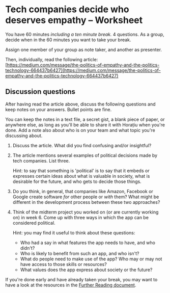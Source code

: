 # Tech companies decide who deserves empathy – Worksheet

You have 60 minutes _including a ten minute break._ 4 questions.
As a group, decide when in the 60 minutes you want to take your break.

Assign one member of your group as note taker, and another as presenter.

Then, individually, read the following article:
[https://medium.com/message/the-politics-of-empathy-and-the-politics-technology-664437b6427](https://medium.com/message/the-politics-of-empathy-and-the-politics-technology-664437b6427)

## Discussion questions

After having read the article above, discuss the following questions and keep
notes on your answers. Bullet points are fine.

You can keep the notes in a text file, a secret gist, a blank piece of paper, or
anywhere else, as long as you'll be able to share it with Horațiu when you're
done. Add a note also about who is on your team and what topic you're discussing
about.

1. Discuss the article. What did you find confusing and/or insightful?

2. The article mentions several examples of political decisions made by tech
   companies. List three.

   Hint: to say that something is 'political' is to say that it embeds or
   expresses certain ideas about what is valuable in society, what is desirable
   for the future, and who gets to decide those things.

3. Do you think, in general, that companies like Amazon, Facebook or Google
   create software _for_ other people or _with_ them? What might be different in
   the development process between these two approaches?

4. Think of the midterm project you worked on (or are currently working on) in
   week 6. Come up with three ways in which the app can be considered political.

   Hint: you may find it useful to think about these questions:

    - Who had a say in what features the app needs to have, and who didn't?
    - Who is likely to benefit from such an app, and who isn't?
    - What do people need to make use of the app? Who may or may not have access
      to those skills or resources?
    - What values does the app express about society or the future?

If you're done early and have already taken your break, you may want to have a
look at the resources in the [Further Reading document]().

